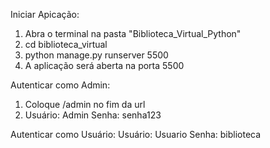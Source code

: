 Iniciar Apicação:
1. Abra o terminal na pasta "Biblioteca_Virtual_Python"
2. cd biblioteca_virtual
3. python manage.py runserver 5500
4. A aplicação será aberta na porta 5500

Autenticar como Admin:
1. Coloque /admin no fim da url
2. Usuário: Admin
   Senha: senha123

Autenticar como Usuário:
Usuário: Usuario
Senha: biblioteca
